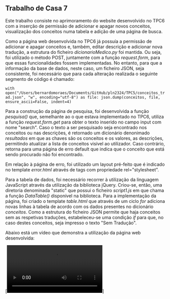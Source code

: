 ## Trabalho de Casa 7

Este trabalho consiste no aprimoramento do website desenvolvido no TPC6 com a inserção de permissão de adicionar e apagar novos conceitos, visualização dos conceitos numa tabela e adição de uma página de busca.

Como a página web desenvolvida no TPC6 já possuía a permissão de adicionar e apagar conceitos e, também, editar descrição e adicionar nova tradução, a estrutura do ficheiro *dicionarioMedico.py* foi mantida. Ou seja, foi utilizado o método POST, juntamente com a função *request.form*, para que essas funcionalidades fossem implementadas. No entanto, para que a informação da base de dados, neste caso, um ficheiro JSON, seja consistente, foi necessário que para cada alteração realizada o seguinte segmento de código é chamado:

`with open("/Users/bernardomoraes/Documents/GitHub/pln2324/TPC5/conceitos_trad.json", "w", encoding="utf-8") as file:
        json.dump(conceitos, file, ensure_ascii=False, indent=4)`

Para a construção da página de pesquisa, foi desenvolvida a função *pesquisa()* que, semelhante ao o que estava implementado no TPC6, utiliza a função *request.form.get* para obter o texto inserido no campo input com nome "search". Caso o texto a ser pesquisado seja encontrado nos conceitos ou nas descrições, é retornado um dicionário denonimado *resultados* em que as chaves são os conceitos e os valores, as descrições, permitindo atualizar a lista de conceitos visível ao utilizador. Caso contrário, retorna para uma página de erro default que indica que o conceito que está sendo procurado não foi encontrado. 

Em relação à página de erro, foi utilizado um layout pré-feito que é indicado no template *error.html* através de tags <link> com propriedade rel="stylesheet".

Para a tabela de dados, foi necessário recorrer à utilização da linguagem JavaScript através da utilização da biblioteca jQuery. Criou-se, então, uma diretoria denominada "static" que possui o ficheiro *script1.js* em que chama a função *DataTable()* disponível na biblioteca. Para a implementação da página, foi criado o template *table.html* que através de um ciclo *for* adiciona novas linhas à tabela de acordo com os dados presentes no dicionário *conceitos*. Como a estrutura do ficheiro JSON permite que haja conceitos sem as respetivas traduções, estabeleceu-se uma condição *if* para que, no caso destes conceitos, seja impresso o texto "Sem Tradução".

Abaixo está um vídeo que demonstra a utilização da página web desenvolvida:

[![](video.mov)]
